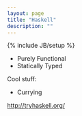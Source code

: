 ```yaml
---
layout: page
title: "Haskell"
description: ""
---
```

{% include JB/setup %}


* Purely Functional
* Statically Typed


Cool stuff:

* Currying


<http://tryhaskell.org/>


